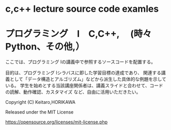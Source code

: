 # c,c++ lecture source code examles
# プログラミング　I　C,C++, 　(時々 Python、その他,）

ここでは、プログラミング Iの講義中で参照するソースコードを配置する。

目的は、プログラミング Iシラバスに即した学習目標の達成であり、
関連する講義として「データ構造とアルゴリズム」などから派生した具体的な例題を示している。
学生を始めとする当該講座関係者は、講義スライドと合わせて、コードの読解、動作確認、カスタマイズ
など、自由に活用いただきたい。

Copyright (C) Keitaro,HORIKAWA

Released under the MIT License

https://opensource.org/licenses/mit-license.php

